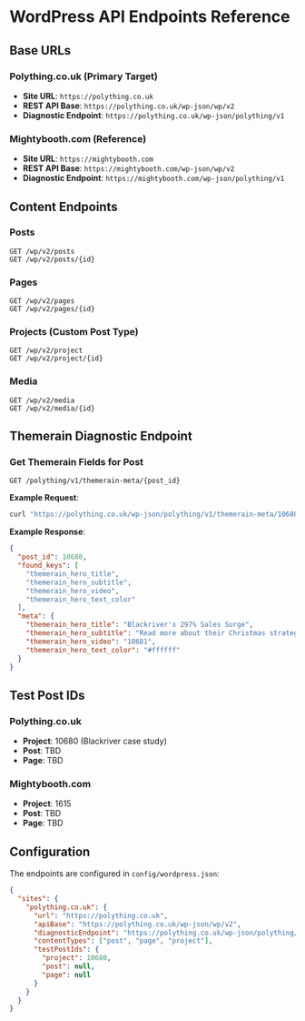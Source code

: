 # WordPress API Endpoints Reference

## Base URLs

### Polything.co.uk (Primary Target)

- **Site URL**: `https://polything.co.uk`
- **REST API Base**: `https://polything.co.uk/wp-json/wp/v2`
- **Diagnostic Endpoint**: `https://polything.co.uk/wp-json/polything/v1`

### Mightybooth.com (Reference)

- **Site URL**: `https://mightybooth.com`
- **REST API Base**: `https://mightybooth.com/wp-json/wp/v2`
- **Diagnostic Endpoint**: `https://mightybooth.com/wp-json/polything/v1`

## Content Endpoints

### Posts

```
GET /wp/v2/posts
GET /wp/v2/posts/{id}
```

### Pages

```
GET /wp/v2/pages
GET /wp/v2/pages/{id}
```

### Projects (Custom Post Type)

```
GET /wp/v2/project
GET /wp/v2/project/{id}
```

### Media

```
GET /wp/v2/media
GET /wp/v2/media/{id}
```

## Themerain Diagnostic Endpoint

### Get Themerain Fields for Post

```
GET /polything/v1/themerain-meta/{post_id}
```

**Example Request**:

```bash
curl "https://polything.co.uk/wp-json/polything/v1/themerain-meta/10680"
```

**Example Response**:

```json
{
  "post_id": 10680,
  "found_keys": [
    "themerain_hero_title",
    "themerain_hero_subtitle",
    "themerain_hero_video",
    "themerain_hero_text_color"
  ],
  "meta": {
    "themerain_hero_title": "Blackriver's 297% Sales Surge",
    "themerain_hero_subtitle": "Read more about their Christmas strategy success",
    "themerain_hero_video": "10681",
    "themerain_hero_text_color": "#ffffff"
  }
}
```

## Test Post IDs

### Polything.co.uk

- **Project**: 10680 (Blackriver case study)
- **Post**: TBD
- **Page**: TBD

### Mightybooth.com

- **Project**: 1615
- **Post**: TBD
- **Page**: TBD

## Configuration

The endpoints are configured in `config/wordpress.json`:

```json
{
  "sites": {
    "polything.co.uk": {
      "url": "https://polything.co.uk",
      "apiBase": "https://polything.co.uk/wp-json/wp/v2",
      "diagnosticEndpoint": "https://polything.co.uk/wp-json/polything/v1",
      "contentTypes": ["post", "page", "project"],
      "testPostIds": {
        "project": 10680,
        "post": null,
        "page": null
      }
    }
  }
}
```
